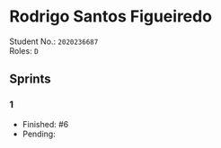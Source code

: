 # Rodrigo Santos Figueiredo

Student No.: `2020236687`  
Roles: `D`

## Sprints

### 1

* Finished: #6
* Pending:
